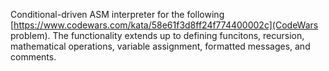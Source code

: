 Conditional-driven ASM interpreter for the following [https://www.codewars.com/kata/58e61f3d8ff24f774400002c](CodeWars problem). The functionality extends up to defining funcitons, recursion, mathematical operations, variable assignment, formatted messages, and comments.
